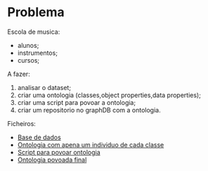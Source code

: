 # Problema

Escola de musica:
- alunos;
- instrumentos;
- cursos;

A fazer:
1. analisar o dataset;
2. criar uma ontologia (classes,object properties,data properties);
3. criar uma script para povoar a ontologia;
4. criar um repositorio no graphDB com a ontologia.

Ficheiros:

- [Base de dados](https://github.com/Gon96923/RPCW2024/blob/main/TPC2/db.json)
- [Ontologia com apena um individuo de cada classe](https://github.com/Gon96923/RPCW2024/blob/main/TPC2/escola_de_musica.ttl)
- [Script para povoar ontologia](https://github.com/Gon96923/RPCW2024/blob/main/TPC2/geraTTL.py)
- [Ontologia povoada final](https://github.com/Gon96923/RPCW2024/blob/main/TPC2/escolaMusica.ttl) 
